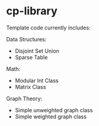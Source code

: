 # cp-library

Template code currently includes:

Data Structures:
- Disjoint Set Union
- Sparse Table

Math:
- Modular Int Class
- Matrix Class

Graph Theory:
- Simple unweighted graph class
- Simple weighted graph class
